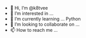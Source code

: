 - 👋 Hi, I’m @k8tvee
- 👀 I’m interested in ...
- 🌱 I’m currently learning ... Python
- 💞️ I’m looking to collaborate on ...
- 📫 How to reach me ... 

<!---
k8tvee/k8tvee is a ✨ special ✨ repository because its `README.md` (this file) appears on your GitHub profile.
You can click the Preview link to take a look at your changes.
--->
